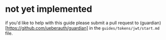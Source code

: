 # not yet implemented

if you'd like to help with this guide please submit a pull request to (guardian)[https://github.com/ueberauth/guardian] in the `guides/tokens/jwt/start.md` file.
